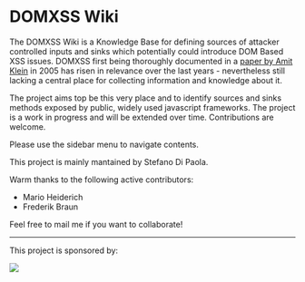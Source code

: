 # DOMXSS Wiki #

The DOMXSS Wiki is a Knowledge Base for defining sources of attacker controlled inputs and sinks which potentially could introduce DOM Based XSS issues. DOMXSS first being thoroughly documented in a [paper by Amit Klein](http://www.webappsec.org/projects/articles/071105.html) in 2005 has risen in relevance over the last years - nevertheless still lacking a central place for collecting information and knowledge about it.

The project aims top be this very place and to identify sources and sinks methods exposed by public, widely used javascript frameworks. The project is a work in progress and will be extended over time. Contributions are welcome.

Please use the sidebar menu to navigate contents.


This project is mainly mantained by Stefano Di Paola.

Warm thanks to the following active contributors:

  * Mario Heiderich
  * Frederik Braun

Feel free to mail me if you want to collaborate!

---


This project is sponsored by:

[![](http://www.mindedsecurity.com/images/logo.png)](http://www.mindedsecurity.com)